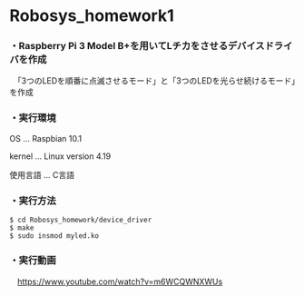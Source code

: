 # Robosys_homework1
### ・Raspberry Pi 3 Model B+を用いてLチカをさせるデバイスドライバを作成
　「3つのLEDを順番に点滅させるモード」と「3つのLEDを光らせ続けるモード」を作成
 
### ・実行環境
OS ... Raspbian 10.1
 
  kernel ... Linux version 4.19
  
  使用言語 ... C言語
  
### ・実行方法
~~~~
$ cd Robosys_homework/device_driver
$ make
$ sudo insmod myled.ko
~~~~

 
### ・実行動画
　https://www.youtube.com/watch?v=m6WCQWNXWUs
　
